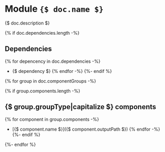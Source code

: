 # Module `{$ doc.name $}`

{$ doc.description $}


{% if doc.dependencies.length -%}
## Dependencies

{% for depencency in doc.dependencies -%}
* {$ dependency $}
{% endfor -%}
{%- endif %}


{% for group in doc.componentGroups -%}

{% if group.components.length -%}
## {$ group.groupType|capitalize $} components

{% for component in group.components -%}
* [{$ component.name $}]({$ component.outputPath $})
{% endfor -%}
{%- endif %}

{%- endfor %}